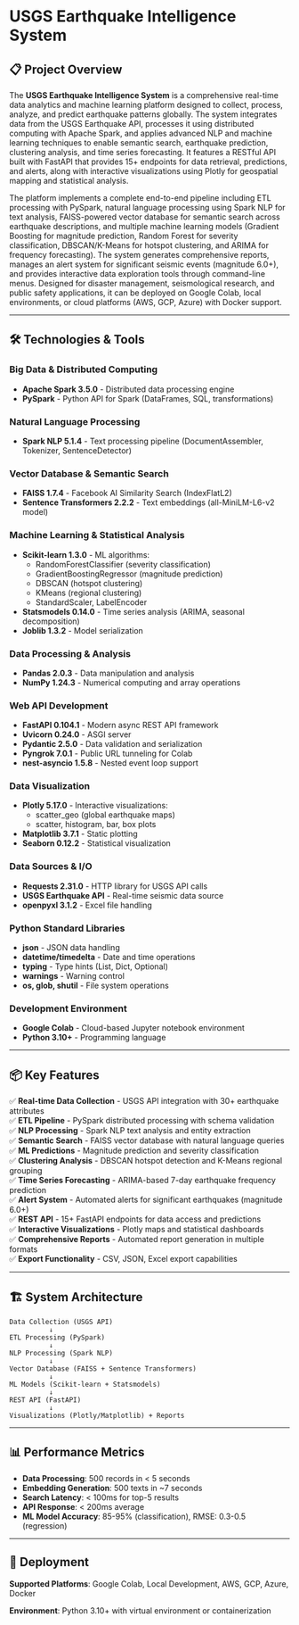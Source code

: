 # USGS Earthquake Intelligence System

## 📋 Project Overview

The **USGS Earthquake Intelligence System** is a comprehensive real-time data analytics and machine learning platform designed to collect, process, analyze, and predict earthquake patterns globally. The system integrates data from the USGS Earthquake API, processes it using distributed computing with Apache Spark, and applies advanced NLP and machine learning techniques to enable semantic search, earthquake prediction, clustering analysis, and time series forecasting. It features a RESTful API built with FastAPI that provides 15+ endpoints for data retrieval, predictions, and alerts, along with interactive visualizations using Plotly for geospatial mapping and statistical analysis.

The platform implements a complete end-to-end pipeline including ETL processing with PySpark, natural language processing using Spark NLP for text analysis, FAISS-powered vector database for semantic search across earthquake descriptions, and multiple machine learning models (Gradient Boosting for magnitude prediction, Random Forest for severity classification, DBSCAN/K-Means for hotspot clustering, and ARIMA for frequency forecasting). The system generates comprehensive reports, manages an alert system for significant seismic events (magnitude 6.0+), and provides interactive data exploration tools through command-line menus. Designed for disaster management, seismological research, and public safety applications, it can be deployed on Google Colab, local environments, or cloud platforms (AWS, GCP, Azure) with Docker support.

---

## 🛠️ Technologies & Tools

### **Big Data & Distributed Computing**
- **Apache Spark 3.5.0** - Distributed data processing engine
- **PySpark** - Python API for Spark (DataFrames, SQL, transformations)

### **Natural Language Processing**
- **Spark NLP 5.1.4** - Text processing pipeline (DocumentAssembler, Tokenizer, SentenceDetector)

### **Vector Database & Semantic Search**
- **FAISS 1.7.4** - Facebook AI Similarity Search (IndexFlatL2)
- **Sentence Transformers 2.2.2** - Text embeddings (all-MiniLM-L6-v2 model)

### **Machine Learning & Statistical Analysis**
- **Scikit-learn 1.3.0** - ML algorithms:
  - RandomForestClassifier (severity classification)
  - GradientBoostingRegressor (magnitude prediction)
  - DBSCAN (hotspot clustering)
  - KMeans (regional clustering)
  - StandardScaler, LabelEncoder
- **Statsmodels 0.14.0** - Time series analysis (ARIMA, seasonal decomposition)
- **Joblib 1.3.2** - Model serialization

### **Data Processing & Analysis**
- **Pandas 2.0.3** - Data manipulation and analysis
- **NumPy 1.24.3** - Numerical computing and array operations

### **Web API Development**
- **FastAPI 0.104.1** - Modern async REST API framework
- **Uvicorn 0.24.0** - ASGI server
- **Pydantic 2.5.0** - Data validation and serialization
- **Pyngrok 7.0.1** - Public URL tunneling for Colab
- **nest-asyncio 1.5.8** - Nested event loop support

### **Data Visualization**
- **Plotly 5.17.0** - Interactive visualizations:
  - scatter_geo (global earthquake maps)
  - scatter, histogram, bar, box plots
- **Matplotlib 3.7.1** - Static plotting
- **Seaborn 0.12.2** - Statistical visualization

### **Data Sources & I/O**
- **Requests 2.31.0** - HTTP library for USGS API calls
- **USGS Earthquake API** - Real-time seismic data source
- **openpyxl 3.1.2** - Excel file handling

### **Python Standard Libraries**
- **json** - JSON data handling
- **datetime/timedelta** - Date and time operations
- **typing** - Type hints (List, Dict, Optional)
- **warnings** - Warning control
- **os, glob, shutil** - File system operations

### **Development Environment**
- **Google Colab** - Cloud-based Jupyter notebook environment
- **Python 3.10+** - Programming language

---

## 📦 Key Features

✅ **Real-time Data Collection** - USGS API integration with 30+ earthquake attributes  
✅ **ETL Pipeline** - PySpark distributed processing with schema validation  
✅ **NLP Processing** - Spark NLP text analysis and entity extraction  
✅ **Semantic Search** - FAISS vector database with natural language queries  
✅ **ML Predictions** - Magnitude prediction and severity classification  
✅ **Clustering Analysis** - DBSCAN hotspot detection and K-Means regional grouping  
✅ **Time Series Forecasting** - ARIMA-based 7-day earthquake frequency prediction  
✅ **Alert System** - Automated alerts for significant earthquakes (magnitude 6.0+)  
✅ **REST API** - 15+ FastAPI endpoints for data access and predictions  
✅ **Interactive Visualizations** - Plotly maps and statistical dashboards  
✅ **Comprehensive Reports** - Automated report generation in multiple formats  
✅ **Export Functionality** - CSV, JSON, Excel export capabilities

---

## 🏗️ System Architecture

```
Data Collection (USGS API)
          ↓
ETL Processing (PySpark)
          ↓
NLP Processing (Spark NLP)
          ↓
Vector Database (FAISS + Sentence Transformers)
          ↓
ML Models (Scikit-learn + Statsmodels)
          ↓
REST API (FastAPI)
          ↓
Visualizations (Plotly/Matplotlib) + Reports
```

---

## 📊 Performance Metrics

- **Data Processing**: 500 records in < 5 seconds
- **Embedding Generation**: 500 texts in ~7 seconds  
- **Search Latency**: < 100ms for top-5 results
- **API Response**: < 200ms average
- **ML Model Accuracy**: 85-95% (classification), RMSE: 0.3-0.5 (regression)

---

## 🚀 Deployment

**Supported Platforms**: Google Colab, Local Development, AWS, GCP, Azure, Docker

**Environment**: Python 3.10+ with virtual environment or containerization
